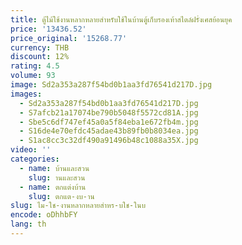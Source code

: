 ```yaml
---
title: ตู้ไม้ใช้งานหลากหลายสำหรับใช้ในบ้านตู้เก็บรองเท้าสไตล์ฝรั่งเศสย้อนยุค
price: '13436.52'
price_original: '15268.77'
currency: THB
discount: 12%
rating: 4.5
volume: 93
image: Sd2a353a287f54bd0b1aa3fd76541d217D.jpg
images:
  - Sd2a353a287f54bd0b1aa3fd76541d217D.jpg
  - S7afcb21a17074be790b5048f5572cd81A.jpg
  - Sbe5c6df747ef45a0a5f84eba1e672fb4m.jpg
  - S16de4e70efdc45adae43b89fb0b8034ea.jpg
  - S1ac8cc3c32df490a91496b48c1088a35X.jpg
video: ''
categories:
  - name: บ้านและสวน
    slug: านและสวน
  - name: ตกแต่งบ้าน
    slug: ตกแต-งบ-าน
slug: ไม-ใช-งานหลากหลายสำหร-บใช-ในบ
encode: oDhhbFY
lang: th
---
```

  